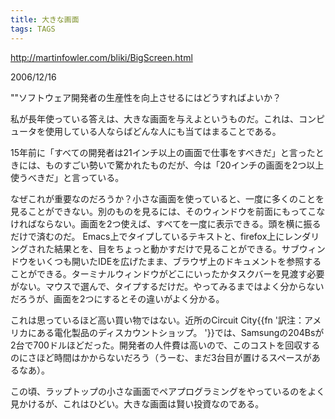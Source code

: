 ```yaml
---
title: 大きな画面
tags: TAGS
---
```


http://martinfowler.com/bliki/BigScreen.html

2006/12/16

""ソフトウェア開発者の生産性を向上させるにはどうすればよいか？

私が長年使っている答えは、大きな画面を与えよというものだ。これは、コンピュータを使用している人ならばどんな人にも当てはまることである。

15年前に「すべての開発者は21インチ以上の画面で仕事をすべきだ」と言ったときには、ものすごい勢いで驚かれたものだが、今は「20インチの画面を2つ以上使うべきだ」と言っている。

なぜこれが重要なのだろうか？小さな画面を使っていると、一度に多くのことを見ることができない。別のものを見るには、そのウィンドウを前面にもってこなければならない。画面を2つ使えば、すべてを一度に表示できる。頭を横に振るだけで済むのだ。 Emacs上でタイプしているテキストと、firefox上にレンダリングされた結果とを、目をちょっと動かすだけで見ることができる。サブウィンドウをいくつも開いたIDEを広げたまま、ブラウザ上のドキュメントを参照することができる。ターミナルウィンドウがどこにいったかタスクバーを見渡す必要がない。マウスで選んで、タイプするだけだ。やってみるまではよく分からないだろうが、画面を2つにするとその違いがよく分かる。

これは思っているほど高い買い物ではない。近所のCircuit City{{fn '訳注：アメリカにある電化製品のディスカウントショップ。 '}}では、Samsungの204Bsが2台で700ドルほどだった。開発者の人件費は高いので、このコストを回収するのにさほど時間はかからないだろう（うーむ、まだ3台目が置けるスペースがあるなあ）。

この頃、ラップトップの小さな画面でペアプログラミングをやっているのをよく見かけるが、これはひどい。大きな画面は賢い投資なのである。
